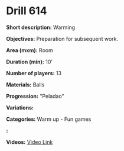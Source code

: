 # Drill 614

**Short description:**
Warming

**Objectives:**
Preparation for subsequent work.

**Area (mxm):**
Room

**Duration (min):**
10'

**Number of players:**
13

**Materials:**
Balls

**Progression:**
"Peladao"

**Variations:**


**Categories:**
Warm up - Fun games

**:**


**Videos:**
[Video Link](https://www.youtube.com/embed/uyaTo3dnn8w)

